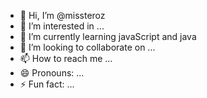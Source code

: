 - 👋 Hi, I’m @missteroz
- 👀 I’m interested in ...
- 🌱 I’m currently learning javaScript and java
- 💞️ I’m looking to collaborate on ...
- 📫 How to reach me ...
- 😄 Pronouns: ...
- ⚡ Fun fact: ...

<!---
missteroz/missteroz is a ✨ special ✨ repository because its `README.md` (this file) appears on your GitHub profile.
You can click the Preview link to take a look at your changes.
--->
